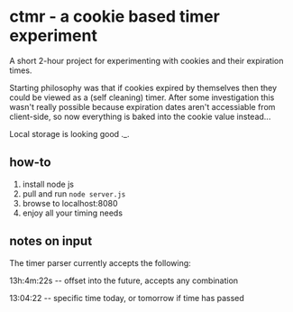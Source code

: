 ctmr - a cookie based timer experiment
=====================================

A short 2-hour project for experimenting with cookies
and their expiration times.

Starting philosophy was that if cookies expired by themselves then 
they could be viewed as a (self cleaning) timer. After some investigation
this wasn't really possible because expiration dates aren't accessiable from
client-side, so now everything is baked into the cookie value instead...

Local storage is looking good  ._.

how-to
------

1. install node js
2. pull and run `node server.js`
3. browse to localhost:8080
4. enjoy all your timing needs

notes on input
--------------
The timer parser currently accepts the following:

13h:4m:22s -- offset into the future, accepts any combination

13:04:22 -- specific time today, or tomorrow if time has passed